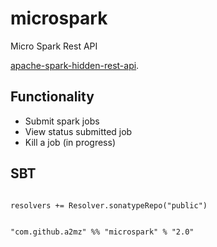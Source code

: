 #  microspark #
Micro Spark Rest API

[apache-spark-hidden-rest-api](http://arturmkrtchyan.com/apache-spark-hidden-rest-api).
 
## Functionality ##
- Submit spark jobs
- View status submitted job
- Kill a job (in progress)

## SBT ##
```

resolvers += Resolver.sonatypeRepo("public")

```

```

"com.github.a2mz" %% "microspark" % "2.0"

```
